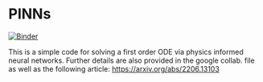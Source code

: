 # PINNs
[![Binder](https://mybinder.org/badge_logo.svg)](https://mybinder.org/v2/gh/phyml4e/PINNs/main)

This is a simple code for solving a first order ODE via physics informed neural networks. 
Further details are also provided in the google collab. file as well as the following article:
https://arxiv.org/abs/2206.13103
